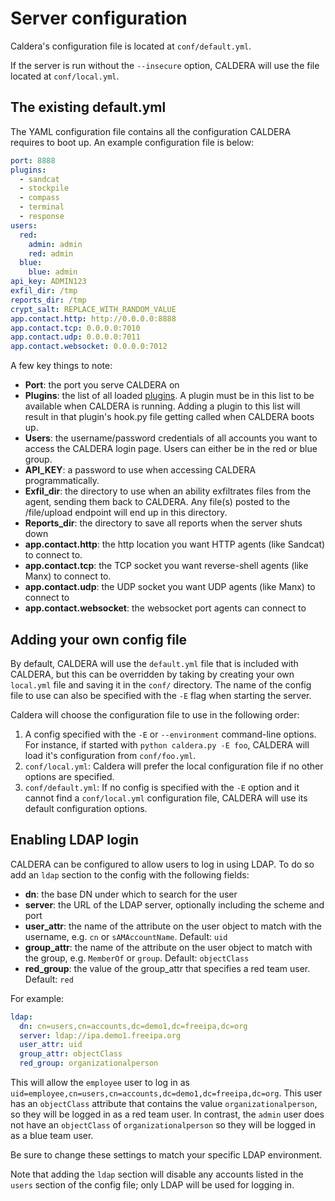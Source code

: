 Server configuration
============================

Caldera's configuration file is located at `conf/default.yml`.

If the server is run without the `--insecure` option, CALDERA will use the file located at `conf/local.yml`.

## The existing default.yml

The YAML configuration file contains all the configuration CALDERA requires to boot up. An example configuration file is below:

```yaml
port: 8888
plugins:
  - sandcat
  - stockpile
  - compass
  - terminal
  - response
users:
  red:
    admin: admin
    red: admin
  blue:
    blue: admin
api_key: ADMIN123
exfil_dir: /tmp
reports_dir: /tmp
crypt_salt: REPLACE_WITH_RANDOM_VALUE
app.contact.http: http://0.0.0.0:8888
app.contact.tcp: 0.0.0.0:7010
app.contact.udp: 0.0.0.0:7011
app.contact.websocket: 0.0.0.0:7012
```

A few key things to note:

* **Port**: the port you serve CALDERA on
* **Plugins**: the list of all loaded [plugins](Learning-the-terminology.html#what-is-a-plugin). A plugin must be in this list to be available when CALDERA is running. Adding a plugin to this list will result in that plugin's hook.py file getting called when CALDERA boots up.
* **Users**: the username/password credentials of all accounts you want to access the CALDERA login page. Users can either be in the red or blue group.
* **API_KEY**: a password to use when accessing CALDERA programmatically.
* **Exfil_dir**: the directory to use when an ability exfiltrates files from the agent, sending them back to CALDERA. Any file(s) posted to the /file/upload endpoint will end up in this directory.
* **Reports_dir**: the directory to save all reports when the server shuts down
* **app.contact.http**: the http location you want HTTP agents (like Sandcat) to connect to.
* **app.contact.tcp**: the TCP socket you want reverse-shell agents (like Manx) to connect to.
* **app.contact.udp**: the UDP socket you want UDP agents (like Manx) to connect to
* **app.contact.websocket**: the websocket port agents can connect to


## Adding your own config file

By default, CALDERA will use the `default.yml` file that is included with CALDERA, but this can be overridden by 
taking by creating your own `local.yml` file and saving it in the `conf/` directory. 
The name of the config file to use can also be specified with the `-E` flag when starting the server.

Caldera will choose the configuration file to use in the following order:

1. A config specified with the `-E` or `--environment` command-line options.  For instance, if started with `python caldera.py -E foo`, CALDERA will load it's configuration from `conf/foo.yml`.
2. `conf/local.yml`: Caldera will prefer the local configuration file if no other options are specified.
3. `conf/default.yml`: If no config is specified with the `-E` option and it cannot find a `conf/local.yml` configuration file, CALDERA will use its default configuration options.


## Enabling LDAP login

CALDERA can be configured to allow users to log in using LDAP. To do so add an `ldap` section to the config with the following fields:

* **dn**: the base DN under which to search for the user
* **server**: the URL of the LDAP server, optionally including the scheme and port
* **user_attr**: the name of the attribute on the user object to match with the username, e.g. `cn` or `sAMAccountName`. Default: `uid`
* **group_attr**: the name of the attribute on the user object to match with the group, e.g. `MemberOf` or `group`. Default: `objectClass`
* **red_group**: the value of the group_attr that specifies a red team user. Default: `red`

For example: 

```yaml
ldap:
  dn: cn=users,cn=accounts,dc=demo1,dc=freeipa,dc=org
  server: ldap://ipa.demo1.freeipa.org
  user_attr: uid
  group_attr: objectClass
  red_group: organizationalperson
```

This will allow the `employee` user to log in as `uid=employee,cn=users,cn=accounts,dc=demo1,dc=freeipa,dc=org`. This
user has an `objectClass` attribute that contains the value `organizationalperson`, so they will be logged in as a red
team user. In contrast, the `admin` user does not have an `objectClass` of `organizationalperson` so they will be logged
in as a blue team user.

Be sure to change these settings to match your specific LDAP environment.

Note that adding the `ldap` section will disable any accounts listed in the `users` section of the config file;
only LDAP will be used for logging in.
